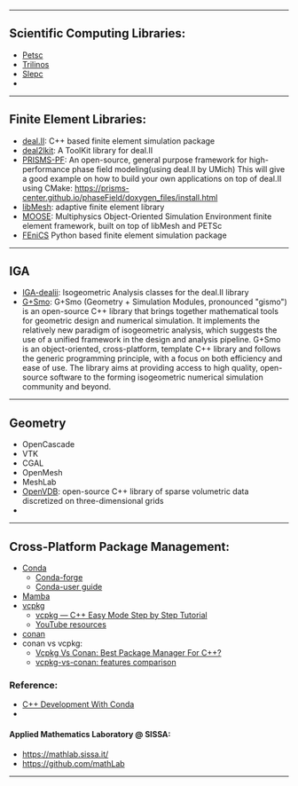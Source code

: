 _________________________________
## Scientific Computing Libraries:
* [Petsc](https://petsc.org/)
* [Trilinos](https://trilinos.github.io/)
* [Slepc](https://slepc.upv.es/)
* 

_________________________________

## Finite Element Libraries:
* [deal.II](https://www.dealii.org): C++ based finite element simulation package
* [deal2lkit](https://github.com/mathLab/deal2lkit): A ToolKit library for deal.II
* [PRISMS-PF](http://prisms-center.github.io/phaseField/): An open-source, general purpose framework for high-performance phase field modeling(using deal.II by UMich)
  This will give a good example on how to build your own applications on top of deal.II using CMake:
  https://prisms-center.github.io/phaseField/doxygen_files/install.html
* [libMesh](https://libmesh.github.io/): adaptive finite element library
* [MOOSE](https://mooseframework.inl.gov/): Multiphysics Object-Oriented Simulation Environment finite element framework, built on top of libMesh and PETSc
* [FEniCS](https://fenicsproject.org/) Python based finite element simulation package
_________________________________
## IGA
* [IGA-dealii](https://github.com/mathLab/IGA-dealii): Isogeometric Analysis classes for the deal.II library
* [G+Smo](https://gismo.github.io/):
G+Smo (Geometry + Simulation Modules, pronounced "gismo") is an open-source C++ library that brings together mathematical tools for geometric design and numerical simulation. It implements the relatively new paradigm of isogeometric analysis, which suggests the use of a unified framework in the design and analysis pipeline. G+Smo is an object-oriented, cross-platform, template C++ library and follows the generic programming principle, with a focus on both efficiency and ease of use. The library aims at providing access to high quality, open-source software to the forming isogeometric numerical simulation community and beyond.

_________________________________

## Geometry
* OpenCascade
* VTK
* CGAL
* OpenMesh
* MeshLab
* [OpenVDB](https://www.openvdb.org/): open-source C++ library of sparse volumetric data discretized on three-dimensional grids
* 
_________________________________

## Cross-Platform Package Management:
* [Conda]()
  - [Conda-forge](https://conda-forge.org/)
  - [Conda-user guide](https://docs.conda.io/projects/conda/en/latest/user-guide/index.html)
* [Mamba](https://github.com/mamba-org/mamba)
* [vcpkg](https://github.com/microsoft/vcpkg)
  - [vcpkg — C++ Easy Mode Step by Step Tutorial](https://gamefromscratch.com/vcpkg-cpp-easy-mode-step-by-step-tutorial/)
  - [YouTube resources](https://www.youtube.com/results?search_query=vcpkg)
* [conan](https://conan.io/)
* conan vs vcpkg:
  - [Vcpkg Vs Conan: Best Package Manager For C++?](https://matgomes.com/vcpkg-vs-conan-for-cpp/)
  - [vcpkg-vs-conan: features comparison](https://github.com/52doho/vcpkg-vs-conan)

### Reference:
* [C++ Development With Conda](https://www.prouvost.dev/post/2021/c-development-with-conda)
* 

#### Applied Mathematics Laboratory @ SISSA:
* https://mathlab.sissa.it/
* https://github.com/mathLab

_________________________________
